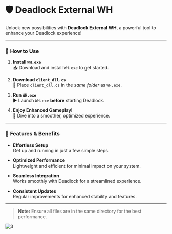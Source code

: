 # 🛡️ **Deadlock External WH**

Unlock new possibilities with **Deadlock External WH**, a powerful tool to enhance your Deadlock experience!

---

### 🚀 **How to Use**

1. **Install `WH.exe`**  
   📥 Download and install `WH.exe` to get started.

2. **Download `client_dll.cs`**  
   📂 Place `client_dll.cs` in the *same folder* as `WH.exe`.

3. **Run `WH.exe`**  
   ▶️ Launch `WH.exe` **before** starting Deadlock.

4. **Enjoy Enhanced Gameplay!**  
   🎉 Dive into a smoother, optimized experience.

---

### 🌟 **Features & Benefits**

- **Effortless Setup**  
  Get up and running in just a few simple steps.

- **Optimized Performance**  
  Lightweight and efficient for minimal impact on your system.

- **Seamless Integration**  
  Works smoothly with Deadlock for a streamlined experience.

- **Consistent Updates**  
  Regular improvements for enhanced stability and features.

---

> **Note:** Ensure all files are in the same directory for the best performance.

![3](https://github.com/user-attachments/assets/6c9a4ed0-9d3e-4c37-a137-d28a44f70b7c)
